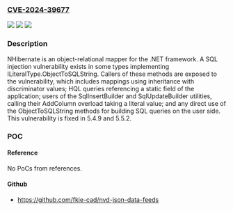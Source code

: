 ### [CVE-2024-39677](https://cve.mitre.org/cgi-bin/cvename.cgi?name=CVE-2024-39677)
![](https://img.shields.io/static/v1?label=Product&message=nhibernate-core&color=blue)
![](https://img.shields.io/static/v1?label=Version&message=%3D%20%3C%205.4.9%20&color=brighgreen)
![](https://img.shields.io/static/v1?label=Vulnerability&message=CWE-89%3A%20Improper%20Neutralization%20of%20Special%20Elements%20used%20in%20an%20SQL%20Command%20('SQL%20Injection')&color=brighgreen)

### Description

NHibernate is an object-relational mapper for the .NET framework. A SQL injection vulnerability exists in some types implementing ILiteralType.ObjectToSQLString. Callers of these methods are exposed to the vulnerability, which includes mappings using inheritance with discriminator values; HQL queries referencing a static field of the application; users of the SqlInsertBuilder and SqlUpdateBuilder utilities, calling their AddColumn overload taking a literal value; and any direct use of the ObjectToSQLString methods for building SQL queries on the user side. This vulnerability is fixed in 5.4.9 and 5.5.2.

### POC

#### Reference
No PoCs from references.

#### Github
- https://github.com/fkie-cad/nvd-json-data-feeds

